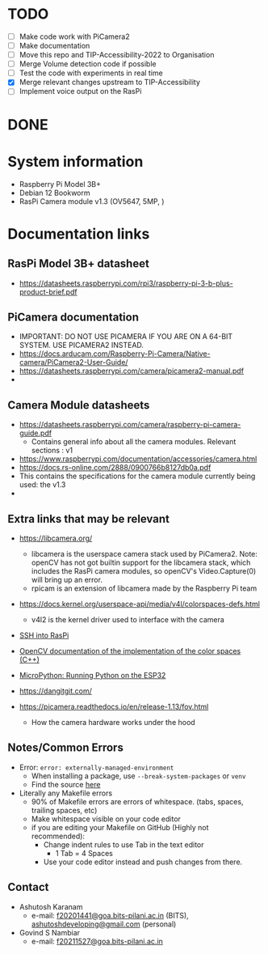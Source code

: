 # TODO
- [ ] Make code work with PiCamera2
- [ ] Make documentation
- [ ] Move this repo and TIP-Accessibility-2022 to Organisation
- [ ] Merge Volume detection code if possible
- [ ] Test the code with experiments in real time
- [X] Merge relevant changes upstream to TIP-Accessibility
- [ ] Implement voice output on the RasPi
# DONE

# System information
- Raspberry Pi Model 3B+
- Debian 12 Bookworm
- RasPi Camera module v1.3 (OV5647, 5MP, <resolution>)

# Documentation links 
## RasPi Model 3B+ datasheet
- https://datasheets.raspberrypi.com/rpi3/raspberry-pi-3-b-plus-product-brief.pdf
## PiCamera documentation
 - IMPORTANT: DO NOT USE PICAMERA IF YOU ARE ON A 64-BIT SYSTEM. USE PICAMERA2 INSTEAD.   
 - https://docs.arducam.com/Raspberry-Pi-Camera/Native-camera/PiCamera2-User-Guide/
 - https://datasheets.raspberrypi.com/camera/picamera2-manual.pdf
 - 
## Camera Module datasheets
- https://datasheets.raspberrypi.com/camera/raspberry-pi-camera-guide.pdf
  - Contains general info about all the camera modules. Relevant sections : v1
- https://www.raspberrypi.com/documentation/accessories/camera.html
-  https://docs.rs-online.com/2888/0900766b8127db0a.pdf
  - This contains the specifications for the camera module currently being used: the v1.3
- 
## Extra links that may be relevant
- https://libcamera.org/
  - libcamera is the userspace camera stack used by PiCamera2. Note: openCV has not got builtin support for the libcamera stack, which includes the RasPi camera modules, so openCV's Video.Capture(0) will bring up an error.
  - rpicam is an extension of libcamera made by the Raspberry Pi team      
- https://docs.kernel.org/userspace-api/media/v4l/colorspaces-defs.html
  - v4l2 is the kernel driver used to interface with the camera
- [SSH into RasPi](https://www.makeuseof.com/how-to-ssh-into-raspberry-pi-remote/)

- [OpenCV documentation of the implementation of the color spaces (C++)](https://docs.opencv.org/4.x/d8/d01/group__imgproc__color__conversions.html)
- [MicroPython: Running Python on the ESP32 ](https://docs.micropython.org/en/latest/esp32/tutorial/intro.html) 
- https://dangitgit.com/
- https://picamera.readthedocs.io/en/release-1.13/fov.html
	- How the camera hardware works under the hood


## Notes/Common Errors
- Error: `error: externally-managed-environment`
  - When installing a package, use `--break-system-packages` or `venv`
  - Find the source [here](https://stackoverflow.com/questions/75602063/pip-install-r-requirements-txt-is-failing-this-environment-is-externally-mana)
- Literally any Makefile errors
  - 90% of Makefile errors are errors of whitespace. (tabs, spaces, trailing spaces, etc)
  - Make whitespace visible on your code editor
  - if you are editing your Makefile on GitHub (Highly not recommended):
  	- Change indent rules to use Tab in the text editor
   		- 1 Tab = 4 Spaces
     - Use your code editor instead and push changes from there.
## Contact
- Ashutosh Karanam
  - e-mail: f20201441@goa.bits-pilani.ac.in (BITS), ashutoshdeveloping@gmail.com (personal) 
- Govind S Nambiar
  - e-mail: f20211527@goa.bits-pilani.ac.in


